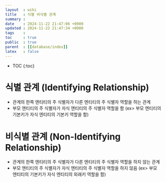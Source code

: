 ```yaml
---
layout  : wiki
title   : 식별 비식별 관계
summary : 
date    : 2024-11-22 21:47:06 +0900
updated : 2024-11-22 21:47:34 +0900
tags    : 
toc     : true
public  : true
parent  : [[database/index]]
latex   : false
---
```

* TOC
{:toc}

# 식별 관계 (Identifying Relationship)
- 관계의 한쪽 엔티티의 주 식별자가 다른 엔티티의 주 식별자 역할을 하는 관계 
- 부모 엔티티의 주 식별자가 자식 엔티티의 주 식별자 역할을 함 (ex> 부모 엔티티의 기본키가 자식 엔티티의 기본키 역할을 함)


# 비식별 관계 (Non-Identifying Relationship)
- 관계의 한쪽 엔티티의 주 식별자가 다른 엔티티의 주 식별자 역할을 하지 않는 관계
- 부모 엔티티의 주 식별자가 자식 엔티티의 주 식별자 역할을 하지 않음 (ex> 부모 엔티티의 기본키가 자식 엔티티의 외래키 역할을 함)